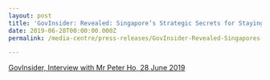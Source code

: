 ```yaml
---
layout: post
title: 'GovInsider: Revealed: Singapore’s Strategic Secrets for Staying Ahead'
date: 2019-06-28T00:00:00.000Z
permalink: /media-centre/press-releases/GovInsider-Revealed-Singapores-Strategic-Secrets-for-Staying-Ahead

---
```



[GovInsider, Interview with Mr Peter Ho, 28 June 2019](https://govinsider.asia/innovation/revealed-singapores-strategic-secrets-for-staying-ahead/)
